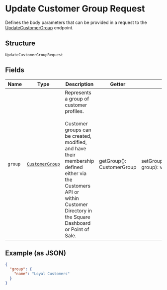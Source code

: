 
# Update Customer Group Request

Defines the body parameters that can be provided in a request to the
[UpdateCustomerGroup](#endpoint-updatecustomergroup) endpoint.

## Structure

`UpdateCustomerGroupRequest`

## Fields

| Name | Type | Description | Getter | Setter |
|  --- | --- | --- | --- | --- |
| `group` | [`CustomerGroup`](/doc/models/customer-group.md) | Represents a group of customer profiles.<br><br>Customer groups can be created, modified, and have their membership defined either via<br>the Customers API or within Customer Directory in the Square Dashboard or Point of Sale. | getGroup(): CustomerGroup | setGroup(CustomerGroup group): void |

## Example (as JSON)

```json
{
  "group": {
    "name": "Loyal Customers"
  }
}
```

